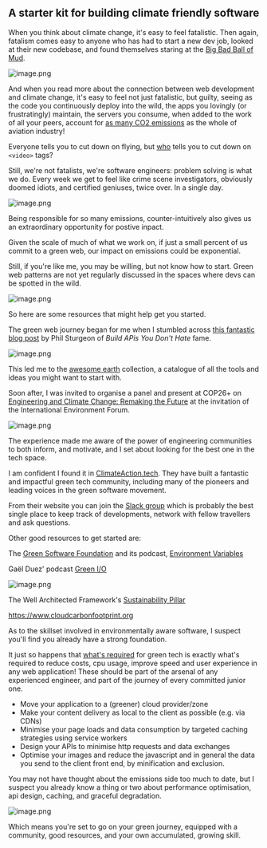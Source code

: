 ## A starter kit for building climate friendly software

When you think about climate change, it's easy to feel fatalistic. Then again, fatalism comes easy to anyone who has had to start a new dev job, looked at their new codebase, and found themselves staring at the [Big Bad Ball of Mud](https://wiki.c2.com/?BigBallOfMud).

![image.png](https://cdn.hashnode.com/res/hashnode/image/upload/v1656871668427/HutQAtJDxW.png?align="center")

And when you read more about the connection between web development and climate change, it's easy to feel not just fatalistic, but guilty, seeing as the code you continuously deploy into the wild, the apps you lovingly (or frustratingly) maintain, the servers you consume, when added to the work of all your peers, account for [as many CO2 emissions](https://www.google.com/amp/s/www.ovoenergy.com/blog/green/the-carbon-footprint-of-the-internet/amp) as the whole of aviation industry!  

Everyone tells you to cut down on flying, but [who](https://theshiftproject.org/wp-content/uploads/2019/07/2019-02.pdf) tells you to cut down on `<video>` tags? 

Still, we're not fatalists, we're software engineers: problem solving is what we do. Every week we get to feel like crime scene investigators, obviously doomed idiots, and certified geniuses, twice over. In a single day.

![image.png](https://cdn.hashnode.com/res/hashnode/image/upload/v1656871623326/1MSnIORpO.png?height=1200&width=675&align="center") 

Being responsible for so many emissions, counter-intuitively also gives us an extraordinary opportunity for postive inpact. 

Given the scale of much of what we work on, if just a small percent of us commit to a green web, our impact on emissions could be exponential. 

Still, if you're like me, you may be willing, but not know how to start. Green web patterns are not yet regularly discussed in the spaces where devs can be spotted in the wild. 

![image.png](https://cdn.hashnode.com/res/hashnode/image/upload/v1656962216192/a0TxogwHS.png?height=1200&width=675&align="center")

So here are some resources that might help get you started.

The green web journey began for me when I stumbled across [this fantastic blog post](https://phil.tech/2020/tech-climate) by Phil Sturgeon of *Build APis You Don't Hate* fame.

![image.png](https://cdn.hashnode.com/res/hashnode/image/upload/v1656963818217/W6teyuJN_.png?height=1200&width=675&align="center")

This led me to the [awesome earth](https://github.com/philsturgeon/awesome-earth) collection, a catalogue of all the tools and ideas you might want to start with.

Soon after, I was invited to organise a panel and present at COP26+ on [Engineering and Climate Change: Remaking the Future](https://m.youtube.com/watch?v=SXzKvNUKpxg&t=28) at the invitation of the International Environment Forum. 

![image.png](https://cdn.hashnode.com/res/hashnode/image/upload/v1656963243006/ubOR8N83E.png?height=1200&width=675&align="center")

The experience made me aware of the power of engineering communities to both inform, and motivate, and I set about looking for the best one in the tech space. 

I am confident I found it in [ClimateAction.tech](https://ClimateAction.tech). 
They have built a fantastic and impactful green tech community, including many of the pioneers and leading voices in the green software movement. 

From their website you can join the [Slack group](https://docs.google.com/forms/d/e/1FAIpQLSdtvNeUkNkPybk9_Ln5klL1RUPHUCwfK4OfF-odRWnHME9d-g/viewform) which is probably the best single place to keep track of developments, network with fellow travellers and ask questions.

Other good resources to get started are:

The [Green Software Foundation](https://greensoftware.foundation) and its podcast, [Environment Variables](https://podcast.greensoftware.foundation)

Gaël Duez' podcast [Green I/O](https://open.spotify.com/show/5inTsYpe1AZeCmLbLDjPx6)

![image.png](https://cdn.hashnode.com/res/hashnode/image/upload/v1656962544528/3KRLQJK6U.png?height=1200&width=675&align="center")

The Well Architected Framework's [Sustainability Pillar](https://aws.amazon.com/blogs/aws/sustainability-pillar-well-architected-framework)

https://www.cloudcarbonfootprint.org

As to the skillset involved in environmentally aware software, I suspect you'll find you already have a strong foundation. 

It just so happens that [what's required](https://www.awwwards.com/how-to-deliver-a-highly-emotional-and-interactive-experience-with-a-low-carbon-impact.html) for green tech is exactly what's required to reduce costs, cpu usage, improve speed and user experience in any web application! These should be part of the arsenal of any experienced engineer, and part of the journey of every committed junior one.

-   Move your application to a (greener) cloud provider/zone
-  Make your content delivery as local to the client as possible (e.g. via CDNs)
-  Minimise your page loads and data consumption by targeted caching strategies using service workers
- Design your APIs to minimise http requests and data exchanges
-  Optimise your images and reduce the javascript and in general the data you send to the client front end, by minification and exclusion.

You may not have thought about the emissions side too much to date, but I suspect you  already know a thing or two about performance optimisation, api design, caching, and graceful degradation.

![image.png](https://cdn.hashnode.com/res/hashnode/image/upload/v1656962739303/A30s2Ry3K.png?height=1200&width=675&align="center")

Which means you're set to go on your green journey, equipped with a community, good resources, and your own accumulated, growing skill.
